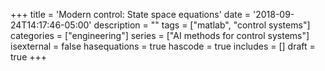 +++
title = 'Modern control: State space equations'
date = '2018-09-24T14:17:46-05:00'
description = ""
tags = ["matlab", "control systems"]
categories = ["engineering"]
series = ["AI methods for control systems"]
isexternal = false
hasequations = true
hascode = true
includes = []
draft = true
+++

